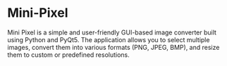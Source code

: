 # Mini-Pixel
Mini Pixel is a simple and user-friendly GUI-based image converter built using Python and PyQt5. The application allows you to select multiple images, convert them into various formats (PNG, JPEG, BMP), and resize them to custom or predefined resolutions.
